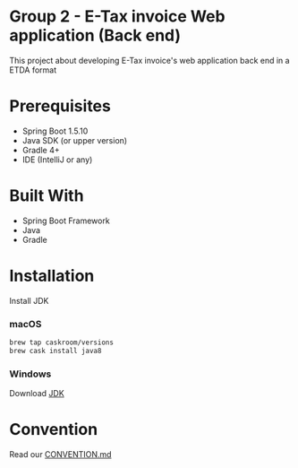 # Group 2 - E-Tax invoice Web application (Back end)
This project about developing E-Tax invoice's web application back end in a ETDA format

# Prerequisites
- Spring Boot 1.5.10 
- Java SDK (or upper version) 
- Gradle 4+ 
- IDE (IntelliJ or any) 

# Built With
- Spring Boot Framework 
- Java 
- Gradle 

# Installation

Install JDK

### macOS
``` bash
brew tap caskroom/versions
brew cask install java8
```

### Windows
Download [JDK](8http://www.oracle.com/technetwork/java/javase/downloads/jdk8-downloads-2133151.html)

# Convention
Read our [CONVENTION.md](https://github.com/it-kmitl-2018/group2-backend/blob/develop/CONVENTION.md) 
